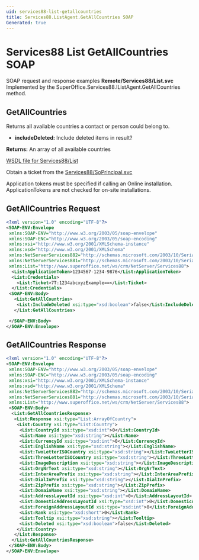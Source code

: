 ```yaml
---
uid: services88-list-getallcountries
title: Services88.ListAgent.GetAllCountries SOAP
Generated: true
---
```


# Services88 List GetAllCountries SOAP

SOAP request and response examples **Remote/Services88/List.svc**
Implemented by the <see cref="M:SuperOffice.Services88.IListAgent.GetAllCountries">SuperOffice.Services88.IListAgent.GetAllCountries</see> method.

## GetAllCountries

Returns all available countries a contact or person could belong to.

* **includeDeleted:** Include deleted items in result?

**Returns:** An array of all available countries


[WSDL file for Services88/List](../Services88-List.md)

Obtain a ticket from the [Services88/SoPrincipal.svc](../SoPrincipal/SoPrincipal.md)

Application tokens must be specified if calling an Online installation. ApplicationTokens are not checked for on-site installations.

## GetAllCountries Request

```xml
<?xml version="1.0" encoding="UTF-8"?>
<SOAP-ENV:Envelope
 xmlns:SOAP-ENV="http://www.w3.org/2003/05/soap-envelope"
 xmlns:SOAP-ENC="http://www.w3.org/2003/05/soap-encoding"
 xmlns:xsi="http://www.w3.org/2001/XMLSchema-instance"
 xmlns:xsd="http://www.w3.org/2001/XMLSchema"
 xmlns:NetServerServices882="http://schemas.microsoft.com/2003/10/Serialization/Arrays"
 xmlns:NetServerServices881="http://schemas.microsoft.com/2003/10/Serialization/"
 xmlns:List="http://www.superoffice.net/ws/crm/NetServer/Services88">
  <List:ApplicationToken>1234567-1234-9876</List:ApplicationToken>
  <List:Credentials>
    <List:Ticket>7T:1234abcxyzExample==</List:Ticket>
  </List:Credentials>
 <SOAP-ENV:Body>
   <List:GetAllCountries>
    <List:IncludeDeleted xsi:type="xsd:boolean">false</List:IncludeDeleted>
   </List:GetAllCountries>

 </SOAP-ENV:Body>
</SOAP-ENV:Envelope>

```


## GetAllCountries Response

```xml
<?xml version="1.0" encoding="UTF-8"?>
<SOAP-ENV:Envelope
 xmlns:SOAP-ENV="http://www.w3.org/2003/05/soap-envelope"
 xmlns:SOAP-ENC="http://www.w3.org/2003/05/soap-encoding"
 xmlns:xsi="http://www.w3.org/2001/XMLSchema-instance"
 xmlns:xsd="http://www.w3.org/2001/XMLSchema"
 xmlns:NetServerServices882="http://schemas.microsoft.com/2003/10/Serialization/Arrays"
 xmlns:NetServerServices881="http://schemas.microsoft.com/2003/10/Serialization/"
 xmlns:List="http://www.superoffice.net/ws/crm/NetServer/Services88">
 <SOAP-ENV:Body>
  <List:GetAllCountriesResponse>
   <List:Response xsi:type="List:ArrayOfCountry">
    <List:Country xsi:type="List:Country">
     <List:CountryId xsi:type="xsd:int">0</List:CountryId>
     <List:Name xsi:type="xsd:string"></List:Name>
     <List:CurrencyId xsi:type="xsd:int">0</List:CurrencyId>
     <List:EnglishName xsi:type="xsd:string"></List:EnglishName>
     <List:TwoLetterISOCountry xsi:type="xsd:string"></List:TwoLetterISOCountry>
     <List:ThreeLetterISOCountry xsi:type="xsd:string"></List:ThreeLetterISOCountry>
     <List:ImageDescription xsi:type="xsd:string"></List:ImageDescription>
     <List:OrgNrText xsi:type="xsd:string"></List:OrgNrText>
     <List:InterAreaPrefix xsi:type="xsd:string"></List:InterAreaPrefix>
     <List:DialInPrefix xsi:type="xsd:string"></List:DialInPrefix>
     <List:ZipPrefix xsi:type="xsd:string"></List:ZipPrefix>
     <List:DomainName xsi:type="xsd:string"></List:DomainName>
     <List:AddressLayoutId xsi:type="xsd:int">0</List:AddressLayoutId>
     <List:DomesticAddressLayoutId xsi:type="xsd:int">0</List:DomesticAddressLayoutId>
     <List:ForeignAddressLayoutId xsi:type="xsd:int">0</List:ForeignAddressLayoutId>
     <List:Rank xsi:type="xsd:short">0</List:Rank>
     <List:Tooltip xsi:type="xsd:string"></List:Tooltip>
     <List:Deleted xsi:type="xsd:boolean">false</List:Deleted>
    </List:Country>
   </List:Response>
  </List:GetAllCountriesResponse>
 </SOAP-ENV:Body>
</SOAP-ENV:Envelope>

```

